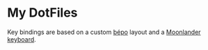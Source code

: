 # My DotFiles

Key bindings are based on a custom [bépo](https://en.wikipedia.org/wiki/B%C3%89PO) layout and a [Moonlander keyboard](https://configure.zsa.io/moonlander/layouts/yB3rJ/latest/0).
